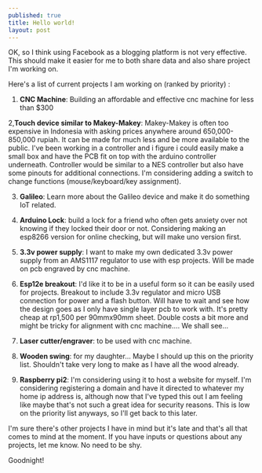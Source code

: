 ```yaml
---
published: true
title: Hello world!
layout: post
---
```

OK, so I think using Facebook as a blogging platform is not very effective. This should make it easier for me to both share data and also share project I'm working on. 

Here's a list of current projects I am working on (ranked by priority) :

1. <b>CNC Machine</b>: Building an affordable and effective cnc machine for less than $300

2,<b>Touch device similar to Makey-Makey</b>:  Makey-Makey is often too expensive in Indonesia with asking prices anywhere around 650,000-850,000 rupiah.  It can be made for much less and be more available to the public. I've been working in a controller and i figure i could easily make a small box and have the PCB fit on top with the arduino controller underneath.  Controller would be similar to a NES controller but also have some pinouts for additional connections.  I'm considering adding a switch to change functions (mouse/keyboard/key assignment). 

3. <b>Galileo</b>: Learn more about the Galileo device and make it do something IoT related. 

4. <b>Arduino Lock</b>: build a lock for a friend who often gets anxiety over not knowing if they locked their door or not.  Considering making an esp8266 version for online checking, but will make uno version first. 

5. <b>3.3v power supply</b>: I want to make my own dedicated 3.3v power supply from an AMS1117 regulator to use with esp projects. Will be made on pcb engraved by cnc machine. 

6. <b>Esp12e breakout</b>: I'd like it to be in a useful form so it can be easily used for projects. Breakout to include 3.3v regulator and micro USB connection for power and a flash button. Will have to wait and see how the design goes as I only have single layer pcb to work with. It's pretty cheap at rp1,500 per 90mmx90mm sheet. Double costs a bit more and might be tricky for alignment with cnc machine.... We shall see... 

7. <b>Laser cutter/engraver</b>: to be used with cnc machine. 

8. <b>Wooden swing</b>: for my daughter... Maybe I should up this on the priority list.  Shouldn't take very long  to make as I have all the wood already.  

9. <b>Raspberry pi2</b>: I'm considering using it to host a website for myself.  I'm considering registering a domain and have it directed to whatever my home ip address is, although now that I've typed this out I am feeling like maybe that's not such a great idea for security reasons. This is low on the priority list anyways, so I'll get back to this later. 

I'm sure there's other projects I have in mind but it's late and that's all that comes to mind at the moment.  If you have inputs or questions about any projects, let me know.  No need to be shy. 

Goodnight!